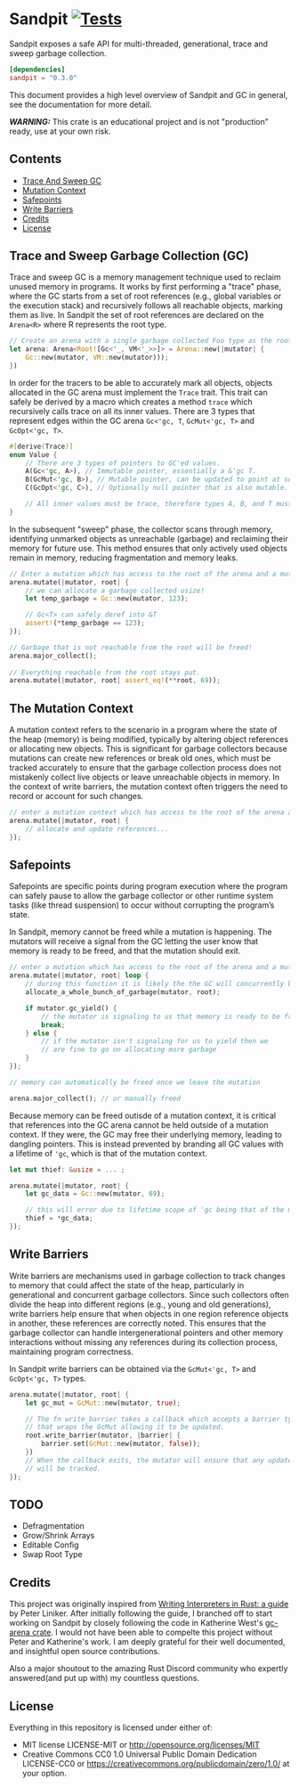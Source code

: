 # Sandpit [![Tests](https://github.com/Nilando/sandpit/actions/workflows/rust.yml/badge.svg)](https://github.com/Nilando/sandpit/actions/workflows/rust.yml)
Sandpit exposes a safe API for multi-threaded, generational, trace and sweep garbage collection.

```toml
[dependencies]
sandpit = "0.3.0"
```

This document provides a high level overview of Sandpit and GC in general, see the documentation for more detail.

***WARNING:*** This crate is an educational project and is not "production" ready, use at your own risk.

## Contents
* [Trace And Sweep GC](#toc-trace-and-sweep-gc)
* [Mutation Context](#toc-mutation-context)
* [Safepoints](#toc-safepoints)
* [Write Barriers](#toc-write-barriers)
* [Credits](#toc-credits)
* [License](#toc-license)

<a name="toc-trace-and-sweep-gc"></a>
## Trace and Sweep Garbage Collection (GC)
Trace and sweep GC is a memory management technique used to reclaim unused memory in programs. It works by first performing a "trace" phase, where the GC starts from a set of root references (e.g., global variables or the execution stack) and recursively follows all reachable objects, marking them as live. In Sandpit the set of root references are declared on the `Arena<R>` where R represents the root type.
```rust
// Create an arena with a single garbage collected Foo type as the root.
let arena: Arena<Root![Gc<'_, VM<'_>>]> = Arena::new(|mutator| {
    Gc::new(mutator, VM::new(mutator)));
})
```
In order for the tracers to be able to accurately mark all objects, objects allocated in the GC arena must implement the `Trace` trait. This trait can safely be derived by a macro which creates a method `trace` which recursively calls trace on all its inner values. There are 3 types that represent edges within the GC arena `Gc<'gc, T`, `GcMut<'gc, T>` and `GcOpt<'gc, T>`.
```rust
#[derive(Trace)]
enum Value {
    // There are 3 types of pointers to GC'ed values.
    A(Gc<'gc, A>), // Immutable pointer, essentially a &'gc T.
    B(GcMut<'gc, B>), // Mutable pointer, can be updated to point at something else via a write barrier.
    C(GcOpt<'gc, C>), // Optionally null pointer that is also mutable. Can be unwrapped into a GcMut.

    // All inner values must be trace, therefore types A, B, and T must impl Trace as well!
}
```
In the subsequent "sweep" phase, the collector scans through memory, identifying unmarked objects as unreachable (garbage) and reclaiming their memory for future use. This method ensures that only actively used objects remain in memory, reducing fragmentation and memory leaks. 
```rust
// Enter a mutation which has access to the root of the arena and a mutator.
arena.mutate(|mutator, root| {
    // we can allocate a garbage collected usize!
    let temp_garbage = Gc::new(mutator, 123);

    // Gc<T> can safely deref into &T
    assert!(*temp_garbage == 123);
});

// Garbage that is not reachable from the root will be freed!
arena.major_collect();
    
// Everything reachable from the root stays put.
arena.mutate(|mutator, root| assert_eq!(**root, 69));
```
<a name="toc-mutation-context"></a>
## The Mutation Context
A mutation context refers to the scenario in a program where the state of the heap (memory) is being modified, typically by altering object references or allocating new objects. This is significant for garbage collectors because mutations can create new references or break old ones, which must be tracked accurately to ensure that the garbage collection process does not mistakenly collect live objects or leave unreachable objects in memory. In the context of write barriers, the mutation context often triggers the need to record or account for such changes.
```rust
// enter a mutation context which has access to the root of the arena and a mutator
arena.mutate(|mutator, root| {
    // allocate and update references...
});
```
<a name="toc-safepoints"></a>
## Safepoints
Safepoints are specific points during program execution where the program can safely pause to allow the garbage collector or other runtime system tasks (like thread suspension) to occur without corrupting the program’s state. 

In Sandpit, memory cannot be freed while a mutation is happening. The mutators will receive a signal from the GC letting the user know that memory is ready to be freed, and that the mutation should exit.
```rust
// enter a mutation which has access to the root of the arena and a mutator
arena.mutate(|mutator, root| loop {
    // during this function it is likely the the GC will concurrently begin tracing!
    allocate_a_whole_bunch_of_garbage(mutator, root);

    if mutator.gc_yield() {
        // the mutator is signaling to us that memory is ready to be freed so we should leave the mutation context
        break;
    } else {
        // if the mutator isn't signaling for us to yield then we
        // are fine to go on allocating more garbage
    }
});

// memory can automatically be freed once we leave the mutation

arena.major_collect(); // or manually freed
```

Because memory can be freed outisde of a mutation context, it is critical that references into the GC arena cannot be held outside of a mutation context. If they were, the GC may free their underlying memory, leading to dangling pointers. This is instead prevented by branding all GC values with a lifetime of `'gc`, which is that of the mutation context.
```rust
let mut thief: &usize = ... ;

arena.mutate(|mutator, root| {
    let gc_data = Gc::new(mutator, 69);

    // this will error due to lifetime scope of 'gc being that of the mutation context
    thief = *gc_data;
});
```

<a name="toc-write-barriers"></a>
## Write Barriers
Write barriers are mechanisms used in garbage collection to track changes to memory that could affect the state of the heap, particularly in generational and concurrent garbage collectors. Since such collectors often divide the heap into different regions (e.g., young and old generations), write barriers help ensure that when objects in one region reference objects in another, these references are correctly noted. This ensures that the garbage collector can handle intergenerational pointers and other memory interactions without missing any references during its collection process, maintaining program correctness.

In Sandpit write barriers can be obtained via the `GcMut<'gc, T>` and `GcOpt<'gc, T>` types.
```rust
arena.mutate(|mutator, root| {
    let gc_mut = GcMut::new(mutator, true);

    // The fn write_barrier takes a callback which accepts a barrier type
    // that wraps the GcMut allowing it to be updated.
    root.write_barrier(mutator, |barrier| {
        barrier.set(GcMut::new(mutator, false));
    })
    // When the callback exits, the mutator will ensure that any updates to the root GcMut
    // will be tracked.
});
```

## TODO
* Defragmentation
* Grow/Shrink Arrays
* Editable Config
* Swap Root Type

<a name="toc-credits"></a>
## Credits
This project was originally inspired from [Writing Interpreters in Rust: a guide](https://rust-hosted-langs.github.io/book/) by Peter Liniker. After initially following the guide,
I branched off to start working on Sandpit by closely following the code in Katherine West's [gc-arena crate](https://github.com/kyren/gc-arena). I would not have been able to compelte this project
without Peter and Katherine's work. I am deeply grateful for their well documented, and insightful open source contributions.

Also a major shoutout to the amazing Rust Discord community who expertly answered(and put up with) my countless questions.

<a name="toc-license"></a>
## License
Everything in this repository is licensed under either of:
- MIT license LICENSE-MIT or http://opensource.org/licenses/MIT
- Creative Commons CC0 1.0 Universal Public Domain Dedication LICENSE-CC0 or https://creativecommons.org/publicdomain/zero/1.0/ at your option.
